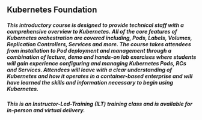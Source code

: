 ## Kubernetes Foundation

##### This introductory course is designed to provide technical staff with a comprehensive overview to Kubernetes. All of the core features of Kubernetes orchestration are covered including, Pods, Labels, Volumes, Replication Controllers, Services and more. The course takes attendees from installation to Pod deployment and management through a combination of lecture, demo and hands-on lab exercises where students will gain experience configuring and managing Kubernetes Pods, RCs and Services. Attendees will leave with a clear understanding of Kubernetes and how it operates in a container-based enterprise and will have learned the skills and information necessary to begin using Kubernetes.

##### This is an Instructor-Led-Training (ILT) training class and is available for in-person and virtual delivery.

